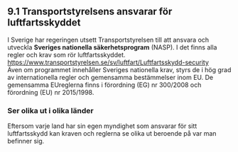 ## 9.1 Transportstyrelsens ansvarar för luftfartsskyddet

I Sverige har regeringen utsett Transportstyrelsen till att ansvara och utveckla **Sveriges nationella säkerhetsprogram** (NASP). I det finns alla regler och krav som rör luftfartsskyddet.  
https://www.transportstyrelsen.se/sv/luftfart/Luftfartsskydd-security  
Även om programmet innehåller Sveriges nationella krav, styrs de i hög grad av internationella regler och gemensamma bestämmelser inom EU. De gemensamma EUreglerna finns i förordning (EG) nr 300/2008 och förordning (EU) nr 2015/1998.

### Ser olika ut i olika länder

Eftersom varje land har sin egen myndighet som ansvarar för sitt luftfartsskydd kan kraven och reglerna se olika ut beroende på var man befinner sig.
